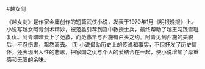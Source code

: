 #越女剑

《越女剑》是作家金庸创作的短篇武侠小说，发表于1970年1月《明报晚报》上。
小说写越女阿青剑术精妙，被范蠡引荐到宫中教授士兵，最终帮助了越王勾践雪耻复仇。阿青暗暗爱上了范蠡，而范蠡早与西施有白头之约。阿青见到西施的美貌后，不忍伤害，飘然离去。 [1] 
小说借助历史上的传说和事实，不但抒发了历史情怀，还表现出人性的悲歌，把家国之仇与个人的爱结合在一起，使小说增加了厚重感和无限的余味。
